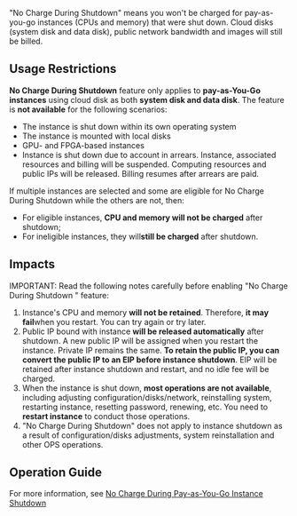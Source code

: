 "No Charge During Shutdown" means you won't be charged for pay-as-you-go instances (CPUs and memory) that were shut down. Cloud disks (system disk and data disk), public network bandwidth and images will still be billed.

## Usage Restrictions
**No Charge During Shutdown** feature only applies to **pay-as-You-Go instances** using cloud disk as both **system disk and data disk**.
The feature is **not available** for the following scenarios:

- The instance is shut down within its own operating system  
- The instance is mounted with local disks
- GPU- and FPGA-based instances
- Instance is shut down due to account in arrears. Instance, associated resources and billing will be suspended. Computing resources and public IPs will be released. Billing resumes after arrears are paid.

If multiple instances are selected and some are eligible for No Charge During Shutdown while the others are not, then:

- For eligible instances, **CPU and memory will not be charged** after shutdown;
- For ineligible instances, they will**still be charged** after shutdown.

## Impacts
IMPORTANT: Read the following notes carefully before enabling "No Charge During Shutdown " feature:

1. Instance's CPU and memory **will not be retained**. Therefore, **it may fail**when you restart. You can try again or try later.
2. Public IP bound with instance **will be released automatically** after shutdown. A new public IP will be assigned when you restart the instance. Private IP remains the same.  **To retain the public IP, you can convert the public IP to an EIP before instance shutdown**. EIP will be retained after instance shutdown and restart, and no idle fee will be charged.
3. When the instance is shut down, **most operations are not available**, including adjusting configuration/disks/network, reinstalling system, restarting instance, resetting password, renewing, etc. You need to **restart instance** to conduct those operations.
4. "No Charge During Shutdown" does not apply to instance shutdown as a result of configuration/disks adjustments, system reinstallation and other OPS operations.

## Operation Guide
For more information, see [No Charge During Pay-as-You-Go Instance Shutdown](https://intl.cloud.tencent.com/document/product/213/19922)
